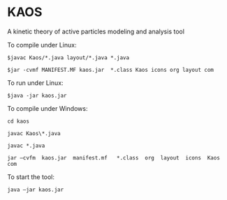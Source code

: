 # KAOS
A kinetic theory of active particles modeling and analysis tool

To compile under Linux:

    $javac Kaos/*.java layout/*.java *.java

    $jar -cvmf MANIFEST.MF kaos.jar  *.class Kaos icons org layout com
 
 
To run under Linux:

    $java -jar kaos.jar
    
To compile under Windows:

    cd kaos
    
    javac Kaos\*.java 
    
    javac *.java
    
    jar –cvfm  kaos.jar  manifest.mf   *.class  org  layout  icons  Kaos  com

To start the tool: 

    java –jar kaos.jar
